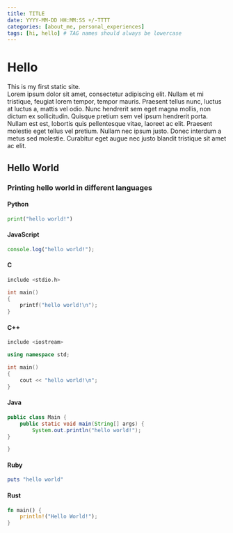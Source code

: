 ```yaml
---
title: TITLE
date: YYYY-MM-DD HH:MM:SS +/-TTTT
categories: [about_me, personal_experiences]
tags: [hi, hello] # TAG names should always be lowercase
---
```


# Hello

This is my first static site.  
Lorem ipsum dolor sit amet, consectetur adipiscing elit. Nullam et mi tristique, feugiat lorem tempor, tempor mauris. Praesent tellus nunc, luctus at luctus a, mattis vel odio. Nunc hendrerit sem eget magna mollis, non dictum ex sollicitudin. Quisque pretium sem vel ipsum hendrerit porta. Nullam est est, lobortis quis pellentesque vitae, laoreet ac elit. Praesent molestie eget tellus vel pretium. Nullam nec ipsum justo. Donec interdum a metus sed molestie. Curabitur eget augue nec justo blandit tristique sit amet ac elit.

## Hello World

### Printing hello world in different languages

#### Python

```py
print("hello world!")
```

#### JavaScript

```javascript
console.log("hello world!");
```

#### C

```c
include <stdio.h>

int main()
{
    printf("hello world!\n");
}
```

#### C++

```c++
include <iostream>

using namespace std;

int main()
{
    cout << "hello world!\n";
}
```

#### Java

```java
public class Main {
    public static void main(String[] args) {
        System.out.println("hello world!");
}

}
```

#### Ruby

```ruby
puts "hello world"
```

#### Rust

```rust
fn main() {
    println!("Hello World!");
}
```
